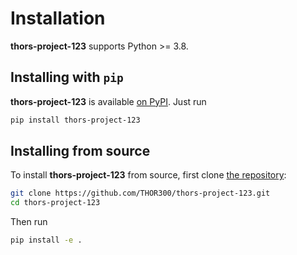 Installation
============

**thors-project-123** supports Python >= 3.8.

## Installing with `pip`

**thors-project-123** is available [on PyPI](https://pypi.org/project/thors-project-123/). Just run

```bash
pip install thors-project-123
```

## Installing from source

To install **thors-project-123** from source, first clone [the repository](https://github.com/THOR300/thors-project-123):

```bash
git clone https://github.com/THOR300/thors-project-123.git
cd thors-project-123
```

Then run

```bash
pip install -e .
```
